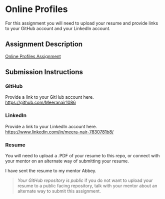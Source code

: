 # Online Profiles
For this assignment you will need to upload your resume and provide links to your GitHub account and your LinkedIn account.

## Assignment Description
[Online Profiles Assignment](https://education.launchcode.org/liftoff/modules/assignments/online-profiles)

## Submission Instructions
 
### GitHub
Provide a link to your GitHub account here.
https://github.com/Meeranair1086
 
### LinkedIn
Provide a link to your LinkedIn account here.
https://www.linkedin.com/in/meera-nair-7830781b8/

### Resume
You will need to upload a .PDF of your resume to this repo, or connect with your mentor on an alternate way of submitting your resume.

I have sent the resume to my mentor Abbey.
> *Your GitHub repository is public* if you do not want to upload your resume to a public facing repository, talk with your mentor about an alternate way to submit this assignment.

